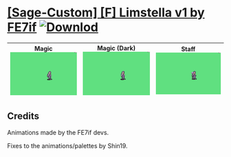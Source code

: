 # [\[Sage-Custom\] \[F\] Limstella v1 by FE7if](./) [![Downlod](https://img.shields.io/badge/Download--red?style=social&logo=github)](https://minhaskamal.github.io/DownGit/#/home?url=https://github.com/Klokinator/FE-Repo/tree/main/Battle%20Animations%2FMagi%20-%20Nature-Type%2F%5BSage-Custom%5D%20%5BF%5D%20Limstella%20v1%20by%20FE7if)

| <b>Magic</b><br/><img alt="Magic animation" src="./6.%20Magic/Magic.gif"/> | <b>Magic (Dark)</b><br/><img alt="Magic animation" src="./6.%20Magic%20(Dark)/Magic.gif"/> | <b>Staff</b><br/><img alt="Staff animation" src="./7.%20Staff/Staff.gif"/> |
| :---: | :---: | :---: |

## Credits

Animations made by the FE7if devs.

Fixes to the animations/palettes by Shin19.


